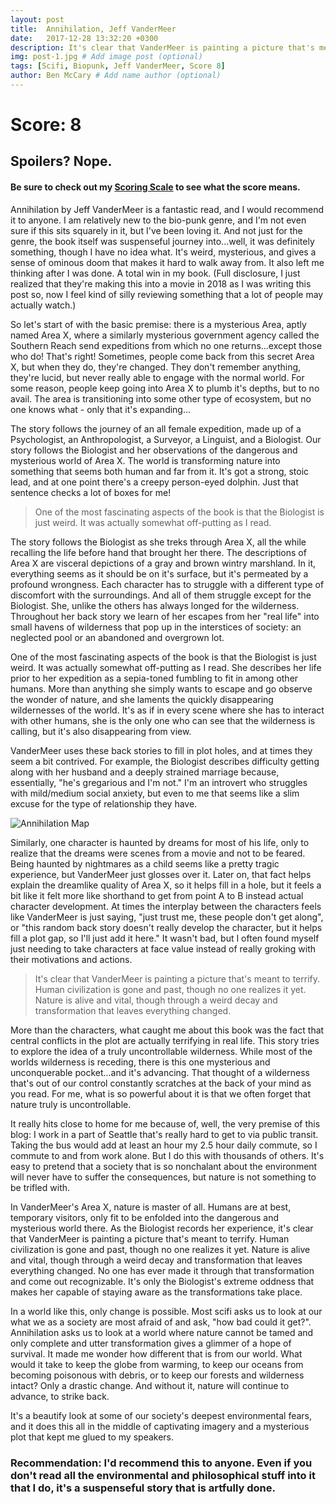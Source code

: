 ```yaml
---
layout: post
title:  Annihilation, Jeff VanderMeer
date:   2017-12-28 13:32:20 +0300
description: It's clear that VanderMeer is painting a picture that's meant to terrify. Human civilization is gone and past, though no one realizes it yet. Nature is alive and vital, though through a weird decay and transformation that leaves everything changed. # Add post description (optional)
img: post-1.jpg # Add image post (optional)
tags: [Scifi, Biopunk, Jeff VanderMeer, Score 8]
author: Ben McCary # Add name author (optional)
---
```

# Score: 8

## Spoilers? Nope.

#### Be sure to check out my [Scoring Scale]({{site.baseurl}}/scoring-scale) to see what the score means.

Annihilation by Jeff VanderMeer is a fantastic read, and I would recommend it to anyone.  I am relatively new to the bio-punk genre, and I'm not even sure if this sits squarely in it, but I've been loving it. And not just for the genre, the book itself was suspenseful journey into...well, it was definitely something, though I have no idea what. It's weird, mysterious, and gives a sense of ominous doom that makes it hard to walk away from. It also left me thinking after I was done. A total win in my book. (Full disclosure, I just realized that they're making this into a movie in 2018 as I was writing this post so, now I feel kind of silly reviewing something that a lot of people may actually watch.)

So let's start of with the basic premise: there is a mysterious Area, aptly named Area X, where a similarly mysterious government agency called the Southern Reach send expeditions from which no one returns...except those who do! That's right! Sometimes, people come back from this secret Area X, but when they do, they're changed. They don't remember anything, they're lucid, but never really able to engage with the normal world.  For some reason, people keep going into Area X to plumb it's depths, but to no avail. The area is transitioning into some other type of ecosystem, but no one knows what - only that it's expanding...

The story follows the journey of an all female expedition, made up of a Psychologist, an Anthropologist, a Surveyor, a Linguist, and a Biologist. Our story follows the Biologist and her observations of the dangerous and mysterious world of Area X.  The world is transforming nature into something that seems both human and far from it. It's got a strong, stoic lead, and at one point there's a creepy person-eyed dolphin. Just that sentence checks a lot of boxes for me!

> One of the most fascinating aspects of the book is that the Biologist is just weird. It was actually somewhat off-putting as I read.

The story follows the Biologist as she treks through Area X, all the while recalling the life before hand that brought her there. The descriptions of Area X are visceral depictions of a gray and brown wintry marshland. In it, everything seems as it should be on it's surface, but it's permeated by a profound wrongness. Each character has to struggle with a different type of discomfort with the surroundings. And all of them struggle except for the Biologist.  She, unlike the others has always longed for the wilderness. Throughout her back story we learn of her escapes from her "real life" into small havens of wilderness that pop up in the interstices of society: an neglected pool or an abandoned and overgrown lot.

One of the most fascinating aspects of the book is that the Biologist is just weird. It was actually somewhat off-putting as I read. She describes her life prior to her expedition as a sepia-toned fumbling to fit in among other humans. More than anything she simply wants to escape and go observe the wonder of nature, and she laments the quickly disappearing wildernesses of the world. It's as if in every scene where she has to interact with other humans, she is the only one who can see that the wilderness is calling, but it's also disappearing from view.  

VanderMeer uses these back stories to fill in plot holes, and at times they seem a bit contrived. For example, the Biologist describes difficulty getting along with her husband and a deeply strained marriage because, essentially, "he's gregarious and I'm not." I'm an introvert who struggles with mild/medium social anxiety, but even to me that seems like a slim excuse for the type of relationship they have.   

![Annihilation Map]({{site.baseurl}}/assets/img/annihilation_map.jpg)

Similarly, one character is haunted by dreams for most of his life, only to realize that the dreams were scenes from a movie and not to be feared. Being haunted by nightmares as a child seems like a pretty tragic experience, but VanderMeer just glosses over it. Later on, that fact helps explain the dreamlike quality of Area X, so it helps fill in a hole, but it feels a bit like it felt more like shorthand to get from point A to B instead actual character development. At times the interplay between the characters feels like VanderMeer is just saying, "just trust me, these people don't get along", or "this random back story doesn't really develop the character, but it helps fill a plot gap, so I'll just add it here." It wasn't bad, but I often found myself just needing to take characters at face value instead of really groking with their motivations and actions.

>It's clear that VanderMeer is painting a picture that's meant to terrify. Human civilization is gone and past, though no one realizes it yet. Nature is alive and vital, though through a weird decay and transformation that leaves everything changed.

More than the characters, what caught me about this book was the fact that central conflicts in the plot are actually terrifying in real life.  This story tries to explore the idea of a truly uncontrollable wilderness. While most of the worlds wilderness is receding, there is this one mysterious and unconquerable pocket...and it's advancing.  That thought of a wilderness that's out of our control constantly scratches at the back of your mind as you read. For me, what is so powerful about it is that we often forget that nature truly is uncontrollable.  

It really hits close to home for me because of, well, the very premise of this blog: I work in a part of Seattle that's really hard to get to via public transit. Taking the bus would add at least an hour my 2.5 hour daily commute, so I commute to and from work alone. But I do this with thousands of others. It's easy to pretend that a society that is so nonchalant about the environment will never have to suffer the consequences, but nature is not something to be trifled with.  

In VanderMeer's Area X, nature is master of all. Humans are at best, temporary visitors, only fit to be enfolded into the dangerous and mysterious world there. As the Biologist records her experience, it's clear that VanderMeer is painting a picture that's meant to terrify. Human civilization is gone and past, though no one realizes it yet. Nature is alive and vital, though through a weird decay and transformation that leaves everything changed.  No one has ever made it through that transformation and come out recognizable. It's only the Biologist's extreme oddness that makes her capable of staying aware as the transformations take place.  

In a world like this, only change is possible. Most scifi asks us to look at our what we as a society are most afraid of and ask, "how bad could it get?".  Annihilation asks us to look at a world where nature cannot be tamed and only complete and utter transformation gives a glimmer of a hope of survival.  It made me wonder how different that is from our world. What would it take to keep the globe from warming, to keep our oceans from becoming poisonous with debris, or to keep our forests and wilderness intact? Only a drastic change. And without it, nature will continue to advance, to strike back.  

It's a beautify look at some of our society's deepest environmental fears, and it does this all in the middle of captivating imagery and a mysterious plot that kept me glued to my speakers.

### Recommendation: I'd recommend this to anyone. Even if you don't read all the environmental and philosophical stuff into it that I do, it's a suspenseful story that is artfully done.
